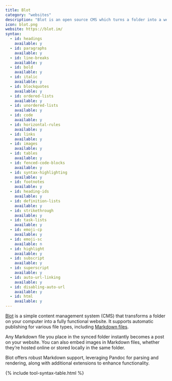 ```yaml
---
title: Blot
category: "websites"
description: "Blot is an open source CMS which turns a folder into a website."
icon: blot.png
website: https://blot.im/
syntax:
  - id: headings
    available: y
  - id: paragraphs
    available: y
  - id: line-breaks
    available: y
  - id: bold
    available: y
  - id: italic
    available: y
  - id: blockquotes
    available: y
  - id: ordered-lists
    available: y
  - id: unordered-lists
    available: y
  - id: code
    available: y
  - id: horizontal-rules
    available: y
  - id: links
    available: y
  - id: images
    available: y
  - id: tables
    available: y
  - id: fenced-code-blocks
    available: y
  - id: syntax-highlighting
    available: y
  - id: footnotes
    available: y
  - id: heading-ids
    available: y
  - id: definition-lists
    available: y
  - id: strikethrough
    available: y
  - id: task-lists
    available: y
  - id: emoji-cp
    available: y
  - id: emoji-sc
    available: n
  - id: highlight
    available: y
  - id: subscript
    available: y
  - id: superscript
    available: y
  - id: auto-url-linking
    available: y
  - id: disabling-auto-url
    available: y
  - id: html
    available: y
---
```

[Blot](https://blot.im) is a simple content management system (CMS) that transforms a folder on your computer into a fully functional website. It supports automatic publishing for various file types, including [Markdown files](https://blot.im/how/files/markdown).

Any Markdown file you place in the synced folder instantly becomes a post on your website. You can also embed images in Markdown files, whether they’re hosted online or stored locally in the same folder.

Blot offers robust Markdown support, leveraging Pandoc for parsing and rendering, along with additional extensions to enhance functionality.

{% include tool-syntax-table.html %}
